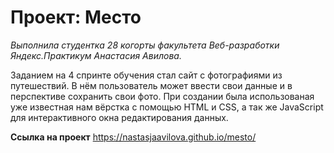 # Проект: Место
*Выполнила студентка 28 когорты факультета Веб-разработки Яндекс.Практикум Анастасия Авилова.*

Заданием на 4 спринте обучения стал сайт с фотографиями из путешествий. В нём пользователь может ввести свои данные и в перспективе сохранить свои фото.
При создании была использованая уже известная нам вёрстка с помощью HTML и CSS, а так же JavaScript для интерактивного окна редактирования данных.

**Ссылка на проект**
https://nastasjaavilova.github.io/mesto/
